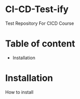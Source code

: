 # CI-CD-Test-ify
Test Repository For CICD Course

# Table of content 

- Installation

# Installation

How to install 